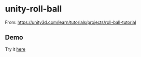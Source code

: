 # unity-roll-ball
From: https://unity3d.com/learn/tutorials/projects/roll-ball-tutorial

## Demo
Try it [here](https://developer.cloud.unity3d.com/share/bytWrWUPaZ)